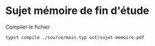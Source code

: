 # Sujet mémoire de fin d'étude

Compiler le fichier
```bash
typst compile ./source/main.typ out/sujet-memoire.pdf
```